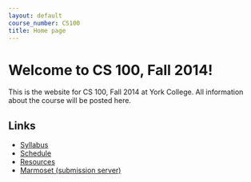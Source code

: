 ```yaml
---
layout: default
course_number: CS100
title: Home page
---
```


# Welcome to CS 100, Fall 2014!

This is the website for CS 100, Fall 2014 at York College.
All information about the course will be posted here.

## Links

<div class="linkcolumn">
<ul>
  <li><a href="cs100_syllabus.pdf">Syllabus</a></li>
  <li><a href="schedule.html">Schedule</a></li>
<!--  <li><a href="labs/index.html">Labs</a></li>-->
  <li><a href="resources.html">Resources</a></li>
<!--  <li><a href="submitting.html">Submitting labs and assignments</a></li>-->
  <li><a href="https://cs.ycp.edu/marmoset">Marmoset (submission server)</a></li>
</ul>
</div>


<div style="clear: both;"></div>

<!-- vim:set wrap: ­-->
<!-- vim:set linebreak: -->
<!-- vim:set nolist: -->
